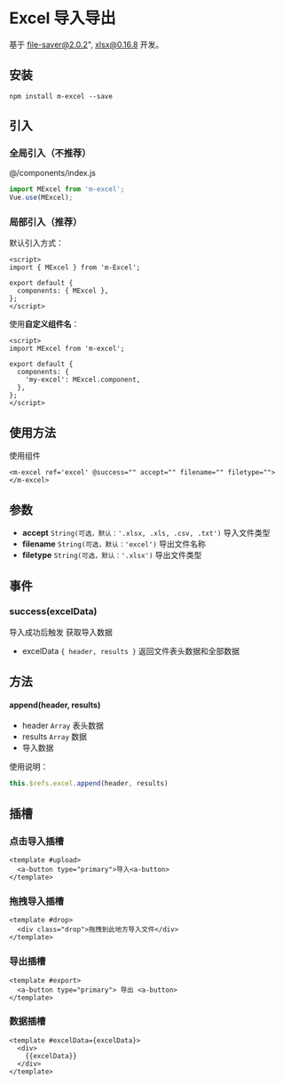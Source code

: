 # Excel 导入导出

基于 file-saver@2.0.2", xlsx@0.16.8 开发。

## 安装

```
npm install m-excel --save
```

## 引入

### 全局引入（不推荐）

@/components/index.js

```js
import MExcel from 'm-excel';
Vue.use(MExcel);
```

### 局部引入（推荐）

默认引入方式：

```vue {5}
<script>
import { MExcel } from 'm-Excel';

export default {
  components: { MExcel },
};
</script>
```

使用**自定义组件名**：

```vue {6}
<script>
import MExcel from 'm-excel';

export default {
  components: {
    'my-excel': MExcel.component,
  },
};
</script>
```

## 使用方法

使用组件
```vue
<m-excel ref='excel' @success="" accept="" filename="" filetype=""></m-excel>
```

## 参数

- **accept** `String(可选，默认：'.xlsx, .xls, .csv, .txt')` 导入文件类型
- **filename** `String(可选，默认：'excel')` 导出文件名称
- **filetype** `String(可选，默认：'.xlsx')` 导出文件类型

## 事件
### success(excelData)
导入成功后触发 获取导入数据
- excelData `{ header, results }` 返回文件表头数据和全部数据

## 方法
#### append(header, results)
- header `Array` 表头数据
- results `Array` 数据
- 导入数据

使用说明：
```js
this.$refs.excel.append(header, results)
```


## 插槽

### 点击导入插槽

```vue
<template #upload>
  <a-button type="primary">导入<a-button>
</template>
```

### 拖拽导入插槽

```vue
<template #drop>
  <div class="drop">拖拽到此地方导入文件</div>
</template>
```

### 导出插槽

```vue
<template #export>
  <a-button type="primary"> 导出 <a-button>
</template>
```

### 数据插槽

```vue
<template #excelData={excelData}>
  <div>
    {{excelData}}
  </div>
</template>
```
